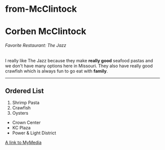 # from-McClintock

# Corben McClintock

###### Favorite Restaurant: The Jazz

I really like The Jazz because they make **really good** seafood pastas and we don't have many options here in Missouri. 
They also have really good crawfish which is always fun to go eat with **family**.

---

## Ordered List

1. Shrimp Pasta
2. Crawfish
3. Oysters

* Crown Center
* KC Plaza
* Power & Light District

[A link to MyMedia](https://github.com/cmcclintock01/from-McClintock/blob/main/MyMedia.md)


